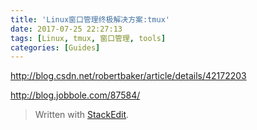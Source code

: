 ```yaml
---
title: 'Linux窗口管理终极解决方案:tmux'
date: 2017-07-25 22:27:13
tags: [Linux, tmux, 窗口管理, tools]
categories: [Guides]
---
```


http://blog.csdn.net/robertbaker/article/details/42172203

http://blog.jobbole.com/87584/

> Written with [StackEdit](https://stackedit.io/).
